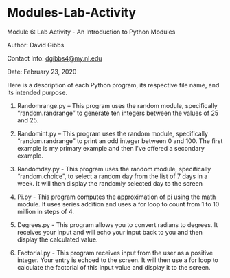 # Modules-Lab-Activity
Module 6: Lab Activity - An Introduction to Python Modules

Author: David Gibbs

Contact Info: dgibbs4@my.nl.edu

Date: February 23, 2020

Here is a description of each Python program, its respective file name, and its intended purpose.

1.	Randomrange.py – This program uses the random module, specifically “random.randrange” to generate ten integers between the values of 25 and 25.

2.	Randomint.py – This program uses the random module, specifically “random.randrange” to print an odd integer between 0 and 100. The first example is my primary example and then I've offered a secondary example.

3.	Randomday.py - This program uses the random module, specifically “random.choice”, to select a random day from the list of 7 days in a week. It will then display the randomly selected day to the screen

4.	Pi.py - This program computes the approximation of pi using the math module.
It uses series addition and uses a for loop to count from 1 to 10 million
in steps of 4.

5.	Degrees.py - This program allows you to convert radians to degrees. It receives your input and will echo your input back to you and then display the calculated value.

6.	Factorial.py - This program receives input from the user as a positive integer. Your entry is echoed to the screen. It will then use a for loop to calculate the factorial of this input value and display it to the screen.
